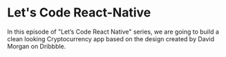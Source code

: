 # Let's Code React-Native


In this episode of "Let’s Code React Native" series, we are going to build a clean looking Cryptocurrency app based on the design created by David Morgan on Dribbble.



